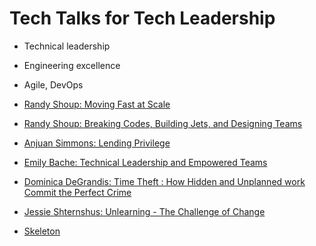 # Tech Talks for Tech Leadership

* Technical leadership
* Engineering excellence
* Agile, DevOps



* [Randy Shoup: Moving Fast at Scale](moving-fast-at-scale)
* [Randy Shoup: Breaking Codes, Building Jets, and Designing Teams](breaking-codes-building-jets-and-designing-teams)
* [Anjuan Simmons: Lending Privilege](lending-privilege)
* [Emily Bache: Technical Leadership and Empowered Teams](technical-leadership-and-empowered-teams)
* [Dominica DeGrandis: Time Theft : How Hidden and Unplanned work Commit the Perfect Crime](time-theft)
* [Jessie Shternshus: Unlearning - The Challenge of Change](unlearning-the-challenge-of-change)


* [Skeleton](skeleton)

<!--

-->


